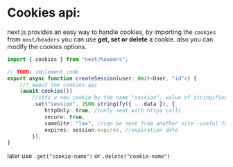<!-- @format -->

# Cookies api:

next js provides an easy way to handle cookies, by importing the `cookies` from `next/headers` you can use **get, set or delete** a cookie. also you can modify the cookies options.

```typescript
import { cookies } from "next/headers";

// TODO: implement code
export async function createSession(user: Omit<User, "id">) {
	//! await the cookies api
	(await cookies())
		//sets a new cookie by the name "session", value of stringified object
		.set("session", JSON.stringify({ ...data }), {
			httpOnly: true, //only sent with https calls
			secure: true,
			sameSite: "lax", //can be sent from another site -useful for oauth-
			expires: session.expires, //expiration date
		});
}
```

later use `.get("cookie-name")` or `.delete("cookie-name")`
